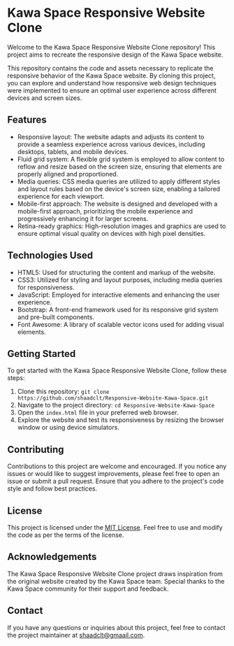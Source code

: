 # Kawa Space Responsive Website Clone

Welcome to the Kawa Space Responsive Website Clone repository! This project aims to recreate the responsive design of the Kawa Space website. 

This repository contains the code and assets necessary to replicate the responsive behavior of the Kawa Space website. By cloning this project, you can explore and understand how responsive web design techniques were implemented to ensure an optimal user experience across different devices and screen sizes.

## Features

- Responsive layout: The website adapts and adjusts its content to provide a seamless experience across various devices, including desktops, tablets, and mobile devices.
- Fluid grid system: A flexible grid system is employed to allow content to reflow and resize based on the screen size, ensuring that elements are properly aligned and proportioned.
- Media queries: CSS media queries are utilized to apply different styles and layout rules based on the device's screen size, enabling a tailored experience for each viewport.
- Mobile-first approach: The website is designed and developed with a mobile-first approach, prioritizing the mobile experience and progressively enhancing it for larger screens.
- Retina-ready graphics: High-resolution images and graphics are used to ensure optimal visual quality on devices with high pixel densities.

## Technologies Used

- HTML5: Used for structuring the content and markup of the website.
- CSS3: Utilized for styling and layout purposes, including media queries for responsiveness.
- JavaScript: Employed for interactive elements and enhancing the user experience.
- Bootstrap: A front-end framework used for its responsive grid system and pre-built components.
- Font Awesome: A library of scalable vector icons used for adding visual elements.

## Getting Started

To get started with the Kawa Space Responsive Website Clone, follow these steps:

1. Clone this repository: `git clone https://github.com/shaadclt/Responsive-Website-Kawa-Space.git`
2. Navigate to the project directory: `cd Responsive-Website-Kawa-Space`
3. Open the `index.html` file in your preferred web browser.
4. Explore the website and test its responsiveness by resizing the browser window or using device simulators.

## Contributing

Contributions to this project are welcome and encouraged. If you notice any issues or would like to suggest improvements, please feel free to open an issue or submit a pull request. Ensure that you adhere to the project's code style and follow best practices.

## License

This project is licensed under the [MIT License](LICENSE). Feel free to use and modify the code as per the terms of the license.

## Acknowledgements

The Kawa Space Responsive Website Clone project draws inspiration from the original website created by the Kawa Space team. Special thanks to the Kawa Space community for their support and feedback.

## Contact

If you have any questions or inquiries about this project, feel free to contact the project maintainer at [shaadclt@gmaail.com](mailto:shaadclt@gmail.com).
